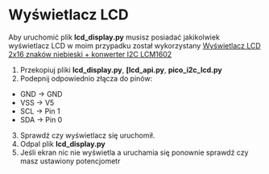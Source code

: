 # Wyświetlacz LCD

Aby uruchomić plik **lcd_display.py** musisz posiadać jakikolwiek wyświetlacz LCD w moim przypadku został wykorzystany [Wyświetlacz LCD 2x16 znaków niebieski + konwerter I2C LCM1602](https://botland.com.pl/wyswietlacze-alfanumeryczne-i-graficzne/2351-wyswietlacz-lcd-2x16-znakow-niebieski-konwerter-i2c-lcm1602-5904422309244.html)

1. Przekopiuj pliki **lcd_display.py**, **[lcd_api.py**, **pico_i2c_lcd.py**
2. Podepnij odpowiednio złącza do pinów:

- GND -> GND
- VSS -> V5
- SCL -> Pin 1
- SDA -> Pin 0

3. Sprawdź czy wyświetlacz się uruchomił.
4. Odpal plik **lcd_display.py**
5. Jeśli ekran nic nie wyświetla a uruchamia się ponownie sprawdź czy masz ustawiony potencjometr
